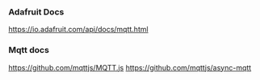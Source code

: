 
### Adafruit Docs
https://io.adafruit.com/api/docs/mqtt.html

### Mqtt docs
https://github.com/mqttjs/MQTT.js
https://github.com/mqttjs/async-mqtt